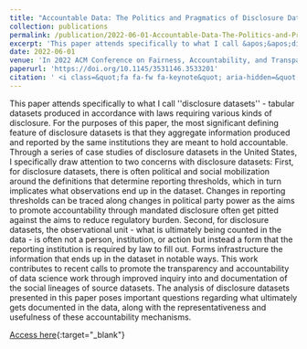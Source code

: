 ```yaml
---
title: "Accountable Data: The Politics and Pragmatics of Disclosure Datasets"
collection: publications
permalink: /publication/2022-06-01-Accountable-Data-The-Politics-and-Pragmatics-of-Disclosure-Datasets
excerpt: 'This paper attends specifically to what I call &apos;&apos;disclosure datasets&apos;&apos; - tabular datasets produced in accordance with laws requiring various kinds of disclosure. For the purposes of this paper, the most significant defining feature of disclosure datasets is that they aggregate information produced a...'
date: 2022-06-01
venue: 'In 2022 ACM Conference on Fairness, Accountability, and Transparency'
paperurl: 'https://doi.org/10.1145/3531146.3533201'
citation: ' <i class=&quot;fa fa-fw fa-keynote&quot; aria-hidden=&quot;true&quot;></i> Lindsay Poirier. 2022. &quot;Accountable Data: The Politics and Pragmatics of Disclosure Datasets.&quot; <i>In 2022 ACM Conference on Fairness, Accountability, and Transparency</i>, 1446--1456. Association for Computing Machinery.'
---
```

This paper attends specifically to what I call &apos;&apos;disclosure datasets&apos;&apos; - tabular datasets produced in accordance with laws requiring various kinds of disclosure. For the purposes of this paper, the most significant defining feature of disclosure datasets is that they aggregate information produced and reported by the same institutions they are meant to hold accountable. Through a series of case studies of disclosure datasets in the United States, I specifically draw attention to two concerns with disclosure datasets: First, for disclosure datasets, there is often political and social mobilization around the definitions that determine reporting thresholds, which in turn implicates what observations end up in the dataset. Changes in reporting thresholds can be traced along changes in political party power as the aims to promote accountability through mandated disclosure often get pitted against the aims to reduce regulatory burden. Second, for disclosure datasets, the observational unit - what is ultimately being counted in the data - is often not a person, institution, or action but instead a form that the reporting institution is required by law to fill out. Forms infrastructure the information that ends up in the dataset in notable ways. This work contributes to recent calls to promote the transparency and accountability of data science work through improved inquiry into and documentation of the social lineages of source datasets. The analysis of disclosure datasets presented in this paper poses important questions regarding what ultimately gets documented in the data, along with the representativeness and usefulness of these accountability mechanisms.

[Access here](https://doi.org/10.1145/3531146.3533201){:target="_blank"}
